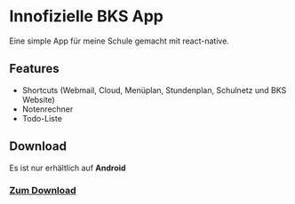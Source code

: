 # Innofizielle BKS App
Eine simple App für meine Schule gemacht mit react-native.

## Features
- Shortcuts (Webmail, Cloud, Menüplan, Stundenplan, Schulnetz und BKS Website)
- Notenrechner
- Todo-Liste

## Download
Es ist nur erhältlich auf **Android**
### [Zum Download](https://drive.google.com/file/d/1cLzGohM6u2sa25nLlHXHWbcIPpdXM5tr/view?usp=sharing "Zum Download")
